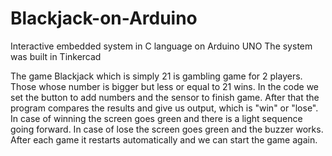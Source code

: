 # Blackjack-on-Arduino
Interactive embedded system in C language on Arduino UNO
The system was built in Tinkercad

The game Blackjack which is simply 21 is gambling game for 2 players. 
Those whose number is bigger but less or equal to 21 wins. 
In the code we set the button to add numbers and the sensor to finish game. 
After that the program compares the results and give us output, which is "win" or "lose".
In case of winning the screen goes green and there is a light sequence going forward. 
In case of lose the screen goes green and the buzzer works. 
After each game it restarts automatically and we can start the game again. 
